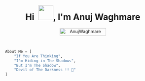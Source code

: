 

<h1 align="center">Hi  &nbsp;<img src="https://raw.githubusercontent.com/proavipatil/proavipatil/master/Hi.gif" width="48"></a>, I'm Anuj Waghmare</h1>

<p align="center"> <a href="https://github.com/AnujWaghmare/"><img width="150px" height="24" src="https://komarev.com/ghpvc/?username=AnujWaghmare&label=PROFILE%20VISITORS&color=blueviolet&style=flat-square" alt="AnujWaghmare" /></a> </p><br>


```py
About Me = [
    "If You Are Thinking",
    "I'm Hiding in The Shadows",
    "But I'm The Shadow",
    "Devil of The Darkness !! 💞"
]
```

